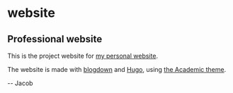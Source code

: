 # website

## Professional website

This is the project website for [my personal website](https://jjchristensen.netlify.com/). 

The website is made with [blogdown](https://bookdown.org/yihui/blogdown/) and [Hugo](https://gohugo.io/), using [the Academic theme](https://sourcethemes.com/academic/). 



-- Jacob
